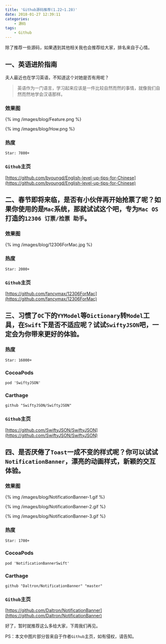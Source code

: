 ```yaml
---
title: 'Github源码推荐(1.22~1.28)'
date: 2018-01-27 12:39:11
categories:
    - 源码
tags: 
    - Github
---
```


除了推荐一些源码，如果遇到其他相关我也会推荐给大家，排名来自于心情。

## 一、英语进阶指南
夫人最近也在学习英语，不知道这个对她是否有用呢？

> 英语作为一门语言，学习起来应该是一件比较自然而然的事情，就像我们自然而然地学会汉语那样。

### 效果图
{% img /images/blog/Feature.png %}

{% img /images/blog/How.png %}

### 热度
```
Star: 7800+
```

### `Github`主页
[https://github.com/byoungd/English-level-up-tips-for-Chinese](https://github.com/byoungd/English-level-up-tips-for-Chinese)

## 二、春节即将来临，是否有小伙伴再开始抢票了呢？如果你使用的是`Mac`系统，那就试试这个吧，专为`Mac OS`打造的`12306 订票/捡票 助手`。

### 效果图
{% img /images/blog/12306ForMac.jpg %}

### 热度
```
Star: 2000+
```

### `Github`主页
[https://github.com/fancymax/12306ForMac](https://github.com/fancymax/12306ForMac)

## 三、习惯了`OC`下的`YYModel`等`Dictionary`转`Model`工具，在`Swift`下是否不适应呢？试试`SwiftyJSON`吧，一定会为你带来更好的体验。


### 热度
```
Star: 16000+
```

### CocoaPods
```
pod 'SwiftyJSON'
```

### Carthage
```
github "SwiftyJSON/SwiftyJSON"
```

### `Github`主页
[https://github.com/SwiftyJSON/SwiftyJSON](https://github.com/SwiftyJSON/SwiftyJSON)

## 四、是否厌倦了`Toast`一成不变的样式呢？你可以试试`NotificationBanner`，漂亮的动画样式，新颖的交互体验。

### 效果图
{% img /images/blog/NotificationBanner-1.gif %}

{% img /images/blog/NotificationBanner-2.gif %}

{% img /images/blog/NotificationBanner-3.gif %}

### 热度
```
Star: 1700+
```

### CocoaPods
```
pod 'NotificationBannerSwift'
```
### Carthage
```
github "Daltron/NotificationBanner" "master"
```

### `Github`主页
[https://github.com/Daltron/NotificationBanner](https://github.com/Daltron/NotificationBanner)


好了，暂时就推荐这么多给大家，下周我们再见。

PS：本文中图片部分皆来自于作者`Github`主页，如有侵权，请告知。